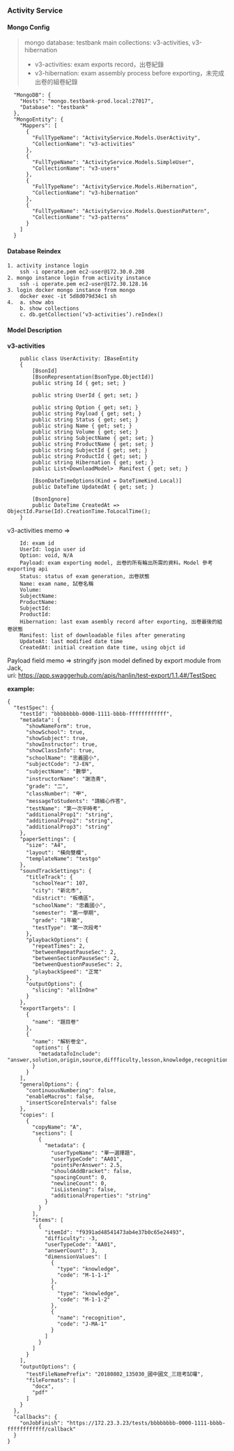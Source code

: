 ### Activity Service 

#### Mongo Config

> mongo database: testbank
> main collections: v3-activities, v3-hibernation
>   - v3-activities: exam exports record，出卷紀錄
>   - v3-hibernation: exam assembly process before exporting，未完成出卷的組卷紀錄 

      "MongoDB": {
        "Hosts": "mongo.testbank-prod.local:27017",
        "Database": "testbank"
      },
      "MongoEntity": {
        "Mappers": [
          {
            "FullTypeName": "ActivityService.Models.UserActivity",
            "CollectionName": "v3-activities"
          },
          {
            "FullTypeName": "ActivityService.Models.SimpleUser",
            "CollectionName": "v3-users"
          },
          {
            "FullTypeName": "ActivityService.Models.Hibernation",
            "CollectionName": "v3-hibernation"
          },
          {
            "FullTypeName": "ActivityService.Models.QuestionPattern",
            "CollectionName": "v3-patterns"
          }
        ]
      }


#### Database Reindex

    1. activity instance login
        ssh -i operate.pem ec2-user@172.30.0.208
    2. mongo instance login from activity instance
        ssh -i operate.pem ec2-user@172.30.128.16
    3. login docker mongo instance from mongo
        docker exec -it 5d8d079d34c1 sh
    4.  a. show abs
        b. show collections
        c. db.getCollection(‘v3-activities’).reIndex()

#### Model Description

**v3-activities**

        public class UserActivity: IBaseEntity
        {
            [BsonId]
            [BsonRepresentation(BsonType.ObjectId)]
            public string Id { get; set; }
            
            public string UserId { get; set; }
            
            public string Option { get; set; }
            public string Payload { get; set; }
            public string Status { get; set; }
            public string Name { get; set; }
            public string Volume { get; set; }
            public string SubjectName { get; set; }
            public string ProductName { get; set; }
            public string SubjectId { get; set; }
            public string ProductId { get; set; }
            public string Hibernation { get; set; }
            public List<DownloadModel>  Manifest { get; set; }
    
            [BsonDateTimeOptions(Kind = DateTimeKind.Local)]
            public DateTime UpdatedAt { get; set; } 
            
            [BsonIgnore]
            public DateTime CreatedAt => ObjectId.Parse(Id).CreationTime.ToLocalTime();
        }
        
 v3-activities memo => 
        
        Id: exam id
        UserId: login user id
        Option: void, N/A
        Payload: exam exporting model, 出卷的所有輪出所需的資料。Model 參考 exporting api
        Status: status of exam generation, 出卷狀態
        Name: exam name, 試卷名稱
        Volume:
        SubjectName:
        ProductName:
        SubjectId:
        ProductId:
        Hibernation: last exam asembly record after exporting, 出卷最後的組卷狀態
        Manifest: list of downloadable files after generating
        UpdateAt: last modified date time
        CreatedAt: initial creation date time, using objct id
        
Payload field memo => stringify json model defined by export module from Jack, <br/>
uri: https://app.swaggerhub.com/apis/hanlin/test-export/1.1.4#/TestSpec <br/>

**example:**

    {
      "testSpec": {
        "testId": "bbbbbbbb-0000-1111-bbbb-ffffffffffff",
        "metadata": {
          "showNameForm": true,
          "showSchool": true,
          "showSubject": true,
          "showInstructor": true,
          "showClassInfo": true,
          "schoolName": "忠義國小",
          "subjectCode": "J-EN",
          "subjectName": "數學",
          "instructorName": "謝浩青",
          "grade": "二",
          "classNumber": "甲",
          "messageToStudents": "請細心作答",
          "testName": "第一次平時考",
          "additionalProp1": "string",
          "additionalProp2": "string",
          "additionalProp3": "string"
        },
        "paperSettings": {
          "size": "A4",
          "layout": "橫向雙欄",
          "templateName": "testgo"
        },
        "soundTrackSettings": {
          "titleTrack": {
            "schoolYear": 107,
            "city": "新北市",
            "district": "板橋區",
            "schoolName": "忠義國小",
            "semester": "第一學期",
            "grade": "1年級",
            "testType": "第一次段考"
          },
          "playbackOptions": {
            "repeatTimes": 2,
            "betweenRepeatPauseSec": 2,
            "betweenSectionPauseSec": 2,
            "betweenQuestionPauseSec": 2,
            "playbackSpeed": "正常"
          },
          "outputOptions": {
            "slicing": "allInOne"
          }
        },
        "exportTargets": [
          {
            "name": "題目卷"
          },
          {
            "name": "解析卷全",
            "options": {
              "metadataToInclude": "answer,solution,origin,source,diffficulty,lesson,knowledge,recognition,topic"
            }
          }
        ],
        "generalOptions": {
          "continuousNumbering": false,
          "enableMacros": false,
          "insertScoreIntervals": false
        },
        "copies": [
          {
            "copyName": "A",
            "sections": [
              {
                "metadata": {
                  "userTypeName": "單一選擇題",
                  "userTypeCode": "AA01",
                  "pointsPerAnswer": 2.5,
                  "shouldAddBracket": false,
                  "spacingCount": 0,
                  "newlineCount": 0,
                  "isListening": false,
                  "additionalProperties": "string"
                }
              }
            ],
            "items": [
              {
                "itemId": "f9391ad48541473ab4e37b0c65e24493",
                "difficulty": -3,
                "userTypeCode": "AA01",
                "answerCount": 3,
                "dimensionValues": [
                  {
                    "type": "knowledge",
                    "code": "M-1-1-1"
                  },
                  {
                    "type": "knowledge",
                    "code": "M-1-1-2"
                  },
                  {
                    "name": "recognition",
                    "code": "J-MA-1"
                  }
                ]
              }
            ]
          }
        ],
        "outputOptions": {
          "testFileNamePrefix": "20180802_135030_國中國文_三班考試囉",
          "fileFormats": [
            "docx",
            "pdf"
          ]
        }
      },
      "callbacks": {
        "onJobFinish": "https://172.23.3.23/tests/bbbbbbbb-0000-1111-bbbb-ffffffffffff/callback"
      }
    }
           
        
         
